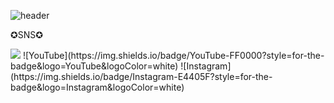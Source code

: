 ![header](https://capsule-render.vercel.app/api?type=wave&color=auto&height=300&section=header&text=Her's%20room&fontSize=90)

✪SNS✪

<img src="https://img.shields.io/badge/Instagram-E4405F?style=for-the-badge&logo=Instagram&logoColor=white">
![YouTube](https://img.shields.io/badge/YouTube-FF0000?style=for-the-badge&logo=YouTube&logoColor=white)
![Instagram](https://img.shields.io/badge/Instagram-E4405F?style=for-the-badge&logo=Instagram&logoColor=white)

<!--
**her9797/her9797** is a ✨ _special_ ✨ repository because its `README.md` (this file) appears on your GitHub profile.
-->
